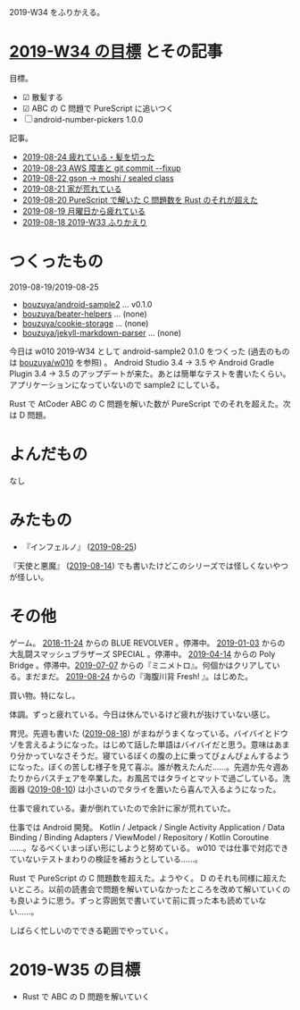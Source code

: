 2019-W34 をふりかえる。

# [2019-W34 の目標][2019-08-18] とその記事

目標。

- ☑ 散髪する
- ☑ ABC の C 問題で PureScript に追いつく
- ☐ android-number-pickers 1.0.0

記事。

- [2019-08-24 疲れている・髪を切った][2019-08-24]
- [2019-08-23 AWS 障害と git commit --fixup][2019-08-23]
- [2019-08-22 gson -> moshi / sealed class][2019-08-22]
- [2019-08-21 家が荒れている][2019-08-21]
- [2019-08-20 PureScript で解いた C 問題数を Rust のそれが超えた][2019-08-20]
- [2019-08-19 月曜日から疲れている][2019-08-19]
- [2019-08-18 2019-W33 ふりかえり][2019-08-18]

# つくったもの

2019-08-19/2019-08-25

- [bouzuya/android-sample2][] ... v0.1.0
- [bouzuya/beater-helpers][] ... (none)
- [bouzuya/cookie-storage][] ... (none)
- [bouzuya/jekyll-markdown-parser][] ... (none)

今日は w010 2019-W34 として android-sample2 0.1.0 をつくった (過去のものは [bouzuya/w010][] を参照) 。 Android Studio 3.4 -> 3.5 や Android Gradle Plugin 3.4 -> 3.5 のアップデートが来た。あとは簡単なテストを書いたくらい。アプリケーションになっていないので sample2 にしている。

Rust で AtCoder ABC の C 問題を解いた数が PureScript でのそれを超えた。次は D 問題。

# よんだもの

なし

# みたもの

- 『インフェルノ』 ([2019-08-25][])

『天使と悪魔』 ([2019-08-14][]) でも書いたけどこのシリーズでは怪しくないやつが怪しい。

# その他

ゲーム。 [2018-11-24][] からの BLUE REVOLVER 。停滞中。 [2019-01-03][] からの大乱闘スマッシュブラザーズ SPECIAL 。停滞中。 [2019-04-14][] からの Poly Bridge 。停滞中。[2019-07-07][] からの『ミニメトロ』。何個かはクリアしている。まだまだ。 [2019-08-24][] からの『海腹川背 Fresh! 』。はじめた。

買い物。特になし。

体調。ずっと疲れている。今日は休んでいるけど疲れが抜けていない感じ。

育児。先週も書いた ([2019-08-18][]) がまねがうまくなっている。バイバイとドウゾを言えるようになった。はじめて話した単語はバイバイだと思う。意味はあまり分かっていなさそうだ。寝ているぼくの腹の上に乗ってぴょんぴょんするようになった。ぼくの苦しむ様子を見て喜ぶ。誰が教えたんだ……。先週か先々週あたりからバスチェアを卒業した。お風呂ではタライとマットで過ごしている。洗面器 ([2019-08-10][]) は小さいのでタライを置いたら喜んで入るようになった。

仕事で疲れている。妻が倒れていたので余計に家が荒れていた。

仕事では Android 開発。 Kotlin / Jetpack / Single Activity Application / Data Binding / Binding Adapters / ViewModel / Repository / Kotlin Coroutine ……。なるべくいまっぽい形にしようと努めている。 w010 では仕事で対応できていないテストまわりの検証を補おうとしている……。

Rust で PureScript の C 問題数を超えた。ようやく。 D のそれも同様に超えたいところ。以前の読書会で問題を解いていなかったところを改めて解いていくのも良いように思う。ずっと雰囲気で書いていて前に買った本も読めていない……。

しばらく忙しいのでできる範囲でやっていく。

# 2019-W35 の目標

- Rust で ABC の D 問題を解いていく

[2018-11-24]: https://blog.bouzuya.net/2018/11/24/
[2019-01-03]: https://blog.bouzuya.net/2019/01/03/
[2019-04-14]: https://blog.bouzuya.net/2019/04/14/
[2019-07-07]: https://blog.bouzuya.net/2019/07/07/
[2019-08-10]: https://blog.bouzuya.net/2019/08/10/
[2019-08-14]: https://blog.bouzuya.net/2019/08/14/
[2019-08-18]: https://blog.bouzuya.net/2019/08/18/
[2019-08-19]: https://blog.bouzuya.net/2019/08/19/
[2019-08-20]: https://blog.bouzuya.net/2019/08/20/
[2019-08-21]: https://blog.bouzuya.net/2019/08/21/
[2019-08-22]: https://blog.bouzuya.net/2019/08/22/
[2019-08-23]: https://blog.bouzuya.net/2019/08/23/
[2019-08-24]: https://blog.bouzuya.net/2019/08/24/
[2019-08-25]: https://blog.bouzuya.net/2019/08/25/
[bouzuya/android-sample2]: https://github.com/bouzuya/android-sample2
[bouzuya/beater-helpers]: https://github.com/bouzuya/beater-helpers
[bouzuya/cookie-storage]: https://github.com/bouzuya/cookie-storage
[bouzuya/jekyll-markdown-parser]: https://github.com/bouzuya/jekyll-markdown-parser
[bouzuya/w010]: https://github.com/bouzuya/w010
